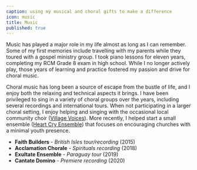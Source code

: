 ```yaml
---
caption: using my musical and choral gifts to make a difference
icon: music
title: Music
published: true
---
```


Music has played a major role in my life almost as long as I can remember. Some of my first memories include travelling with my parents while they toured with a gospel ministry group. I took piano lessons for eleven years, completing my RCM Grade 8 exam in high school. While I no longer actively play, those years of learning and practice fostered my passion and drive for choral music.

Choral music has long been a source of escape from the bustle of life, and I enjoy both the relaxing and technical aspects it brings. I have been privileged to sing in a variety of choral groups over the years, including several recordings and international tours. When not participating in a larger choral setting, I enjoy helping and singing with the occasional local community choir ([Village Voices](https://www.villagevoicescc.ca/)). More recently, I helped start a small ensemble ([Heart Cry Ensemble](https://heartcryensemble.ca)) that focuses on encouraging churches with a minimal youth presence.

- **Faith Builders** - _British Isles tour/recording_ (2015)
- **Acclamation Chorale** - _Spirituals recording_ (2018)
- **Exultate Ensemble** - _Paraguay tour_ (2019)
- **Cantate Domino** - _Premiere recording_ (2020)
